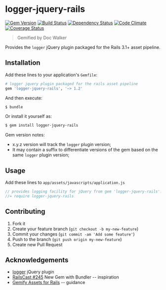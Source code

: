 # logger-jquery-rails
[![Gem Version](https://badge.fury.io/rb/logger-jquery-rails.png)](http://badge.fury.io/rb/logger-jquery-rails)
[![Build Status](https://travis-ci.org/jhx/gem-logger-jquery-rails.png?branch=master)](https://travis-ci.org/jhx/gem-logger-jquery-rails)
[![Dependency Status](https://gemnasium.com/jhx/gem-logger-jquery-rails.png)](https://gemnasium.com/jhx/gem-logger-jquery-rails)
[![Code Climate](https://codeclimate.com/github/jhx/gem-logger-jquery-rails.png)](https://codeclimate.com/github/jhx/gem-logger-jquery-rails)
[![Coverage Status](https://coveralls.io/repos/jhx/gem-logger-jquery-rails/badge.png)](https://coveralls.io/r/jhx/gem-logger-jquery-rails)

> Gemified by Doc Walker

Provides the `logger` jQuery plugin packaged for the Rails 3.1+ asset pipeline.

## Installation

Add these lines to your application's `Gemfile`:

```rb
# logger jquery plugin packaged for the rails asset pipeline
gem 'logger-jquery-rails', '~> 1.2'
```

And then execute:

```sh
$ bundle
```

Or install it yourself as:

```sh
$ gem install logger-jquery-rails
```

Gem version notes:

  - x.y.z version will track the `logger` plugin version;
  - It may contain a suffix to differentiate versions of the gem based on the same `logger` plugin version;

## Usage

Add these lines to `app/assets/javascripts/application.js`

```js
// provides logging facility for jQuery from gem 'logger-jquery-rails':
//= require logger-jquery-rails
```

## Contributing

1. Fork it
2. Create your feature branch (`git checkout -b my-new-feature`)
3. Commit your changes (`git commit -am 'Add some feature'`)
4. Push to the branch (`git push origin my-new-feature`)
5. Create new Pull Request

## Acknowledgements

- [logger](https://github.com/ApmeM/jquery-logger) jQuery plugin
- [RailsCast #245](http://railscasts.com/episodes/245-new-gem-with-bundler) New Gem with Bundler -- inspiration
- [Gemify Assets for Rails](http://prioritized.net/blog/gemify-assets-for-rails/) -- guidance